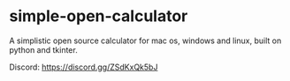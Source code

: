 # simple-open-calculator
A simplistic open source calculator for mac os, windows and linux, built on python and tkinter.

Discord: https://discord.gg/ZSdKxQk5bJ
